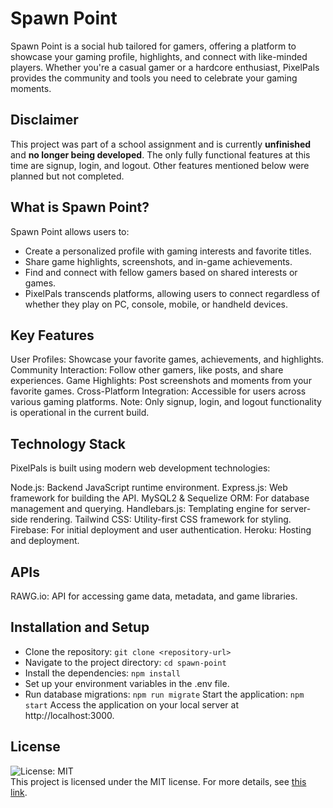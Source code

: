 # Spawn Point
Spawn Point is a social hub tailored for gamers, offering a platform to showcase your gaming profile, highlights, and connect with like-minded players. Whether you're a casual gamer or a hardcore enthusiast, PixelPals provides the community and tools you need to celebrate your gaming moments.

## Disclaimer
This project was part of a school assignment and is currently **unfinished** and **no longer being developed**. The only fully functional features at this time are signup, login, and logout. Other features mentioned below were planned but not completed.

## What is Spawn Point?
Spawn Point allows users to:
- Create a personalized profile with gaming interests and favorite titles.
- Share game highlights, screenshots, and in-game achievements.
- Find and connect with fellow gamers based on shared interests or games.
- PixelPals transcends platforms, allowing users to connect regardless of whether they play on PC, console, mobile, or handheld devices.

## Key Features
User Profiles: Showcase your favorite games, achievements, and highlights.
Community Interaction: Follow other gamers, like posts, and share experiences.
Game Highlights: Post screenshots and moments from your favorite games.
Cross-Platform Integration: Accessible for users across various gaming platforms.
Note: Only signup, login, and logout functionality is operational in the current build.

## Technology Stack
PixelPals is built using modern web development technologies:

Node.js: Backend JavaScript runtime environment.
Express.js: Web framework for building the API.
MySQL2 & Sequelize ORM: For database management and querying.
Handlebars.js: Templating engine for server-side rendering.
Tailwind CSS: Utility-first CSS framework for styling.
Firebase: For initial deployment and user authentication.
Heroku: Hosting and deployment.

## APIs 
RAWG.io: API for accessing game data, metadata, and game libraries.

## Installation and Setup
- Clone the repository:
`git clone <repository-url>`
- Navigate to the project directory:
`cd spawn-point`
- Install the dependencies:
`npm install`
- Set up your environment variables in the .env file.
- Run database migrations:
`npm run migrate`
Start the application:
`npm start`
Access the application on your local server at http://localhost:3000.

## License
![License: MIT](https://img.shields.io/badge/License-MIT-yellow.svg) <br/>
This project is licensed under the MIT license. For more details, see [this link](https://opensource.org/licenses/MIT).
